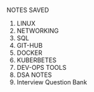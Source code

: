 NOTES SAVED

1. LINUX
2. NETWORKING
3. SQL
4. GIT-HUB
5. DOCKER
6. KUBERBETES
7. DEV-OPS TOOLS
8. DSA NOTES
9. Interview Question Bank
